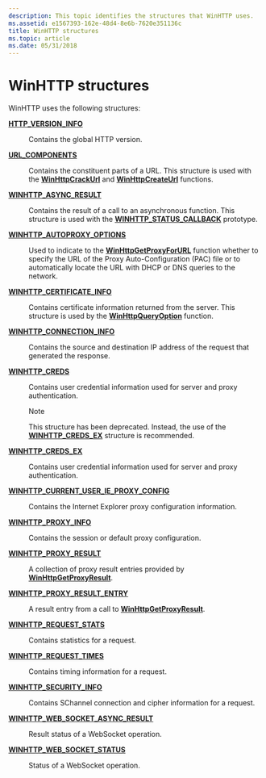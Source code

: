 ```yaml
---
description: This topic identifies the structures that WinHTTP uses.
ms.assetid: e1567393-162e-48d4-8e6b-7620e351136c
title: WinHTTP structures
ms.topic: article
ms.date: 05/31/2018
---
```


# WinHTTP structures

WinHTTP uses the following structures:

<dl> <dt>

[**HTTP_VERSION_INFO**](/windows/win32/api/winhttp/ns-winhttp-http_version_info)
</dt> <dd>

Contains the global HTTP version.

</dd> <dt>

[**URL_COMPONENTS**](/windows/win32/api/winhttp/ns-winhttp-url_components)
</dt> <dd>

Contains the constituent parts of a URL. This structure is used with the [**WinHttpCrackUrl**](/windows/desktop/api/Winhttp/nf-winhttp-winhttpcrackurl) and [**WinHttpCreateUrl**](/windows/desktop/api/Winhttp/nf-winhttp-winhttpcreateurl) functions.

</dd> <dt>

[**WINHTTP_ASYNC_RESULT**](/windows/win32/api/winhttp/ns-winhttp-winhttp_async_result)
</dt> <dd>

Contains the result of a call to an asynchronous function. This structure is used with the [**WINHTTP_STATUS_CALLBACK**](/windows/win32/api/winhttp/nc-winhttp-winhttp_status_callback) prototype.

</dd> <dt>

[**WINHTTP_AUTOPROXY_OPTIONS**](/windows/win32/api/winhttp/ns-winhttp-winhttp_autoproxy_options)
</dt> <dd>

Used to indicate to the [**WinHttpGetProxyForURL**](/windows/desktop/api/Winhttp/nf-winhttp-winhttpgetproxyforurl) function whether to specify the URL of the Proxy Auto-Configuration (PAC) file or to automatically locate the URL with DHCP or DNS queries to the network.

</dd> <dt>

[**WINHTTP_CERTIFICATE_INFO**](/windows/win32/api/winhttp/ns-winhttp-winhttp_certificate_info)
</dt> <dd>

Contains certificate information returned from the server. This structure is used by the [**WinHttpQueryOption**](/windows/desktop/api/Winhttp/nf-winhttp-winhttpqueryoption) function.

</dd> <dt>

[**WINHTTP_CONNECTION_INFO**](/windows/desktop/api/Winhttp/ns-winhttp-winhttp_connection_info)
</dt> <dd>

Contains the source and destination IP address of the request that generated the response.

</dd> <dt>

[**WINHTTP_CREDS**](/windows/win32/api/winhttp/ns-winhttp-winhttp_creds)
</dt> <dd>

Contains user credential information used for server and proxy authentication.

> [!Note]
> This structure has been deprecated. Instead, the use of the [**WINHTTP_CREDS_EX**](/windows/win32/api/winhttp/ns-winhttp-winhttp_creds_ex) structure is recommended.

</dd> <dt>

[**WINHTTP_CREDS_EX**](/windows/win32/api/winhttp/ns-winhttp-winhttp_creds_ex)
</dt> <dd>

Contains user credential information used for server and proxy authentication.

</dd> <dt>

[**WINHTTP_CURRENT_USER_IE_PROXY_CONFIG**](/windows/win32/api/winhttp/ns-winhttp-winhttp_current_user_ie_proxy_config)
</dt> <dd>

Contains the Internet Explorer proxy configuration information.

</dd> <dt>

[**WINHTTP_PROXY_INFO**](/windows/win32/api/winhttp/ns-winhttp-winhttp_proxy_info)
</dt> <dd>

Contains the session or default proxy configuration.

</dd> <dt>

[**WINHTTP_PROXY_RESULT**](/windows/desktop/api/winhttp/ns-winhttp-winhttp_proxy_result)
</dt> <dd>

A collection of proxy result entries provided by [**WinHttpGetProxyResult**](/windows/desktop/api/Winhttp/nf-winhttp-winhttpgetproxyresult).

</dd> <dt>

[**WINHTTP_PROXY_RESULT_ENTRY**](/windows/desktop/api/winhttp/ns-winhttp-winhttp_proxy_result_entry)
</dt> <dd>

A result entry from a call to [**WinHttpGetProxyResult**](/windows/desktop/api/Winhttp/nf-winhttp-winhttpgetproxyresult).

</dd> <dt>

[**WINHTTP_REQUEST_STATS**](/windows/desktop/api/winhttp/ns-winhttp-winhttp_request_stats)
</dt> <dd>

Contains statistics for a request.

</dd> <dt>

[**WINHTTP_REQUEST_TIMES**](/windows/desktop/api/winhttp/ns-winhttp-winhttp_request_times)
</dt> <dd>

Contains timing information for a request.

</dd> <dt>

[**WINHTTP_SECURITY_INFO**](/windows/desktop/api/winhttp/ns-winhttp-winhttp_security_info)
</dt> <dd>

Contains SChannel connection and cipher information for a request.

</dd> <dt>

[**WINHTTP_WEB_SOCKET_ASYNC_RESULT**](/windows/desktop/api/winhttp/ns-winhttp-winhttp_web_socket_async_result)
</dt> <dd>

Result status of a WebSocket operation.

</dd> <dt>

[**WINHTTP_WEB_SOCKET_STATUS**](/windows/desktop/api/winhttp/ns-winhttp-winhttp_web_socket_status)
</dt> <dd>

Status of a WebSocket operation.

</dd> </dl>

